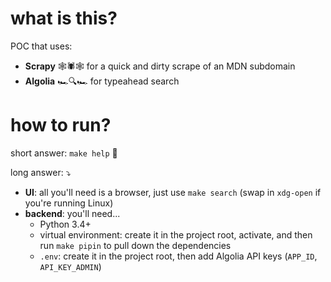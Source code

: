 # what is this?

POC that uses:

* __Scrapy__ 🕸🕷🕸 for a quick and dirty scrape of an MDN subdomain
* __Algolia__ 🏎🔍🏎 for typeahead search

# how to run?

short answer: `make help` 🙂

long answer: ⤵️

* __UI__: all you'll need is a browser, just use `make search` (swap in `xdg-open` if you're running Linux)
* __backend__: you'll need...
    - Python 3.4+
    - virtual environment: create it in the project root, activate, and then run `make pipin` to pull down the dependencies
    - `.env`: create it in the project root, then add Algolia API keys (`APP_ID`, `API_KEY_ADMIN`)
